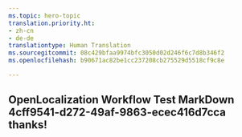 ```yaml
---
ms.topic: hero-topic
translation.priority.ht:
- zh-cn
- de-de
translationtype: Human Translation
ms.sourcegitcommit: 08c429bfaa9974bfc3050d02d246f6c7d8b346f2
ms.openlocfilehash: b90671ac82be1cc237208cb275529d5518cf9c8e

---
```

## OpenLocalization Workflow Test MarkDown 4cff9541-d272-49af-9863-ecec416d7cca thanks!



<!--HONumber=Aug16_HO1-->


